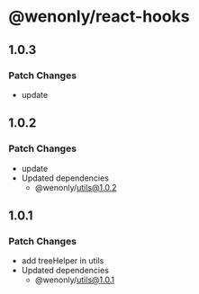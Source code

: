 # @wenonly/react-hooks

## 1.0.3

### Patch Changes

- update

## 1.0.2

### Patch Changes

- update
- Updated dependencies
  - @wenonly/utils@1.0.2

## 1.0.1

### Patch Changes

- add treeHelper in utils
- Updated dependencies
  - @wenonly/utils@1.0.1
